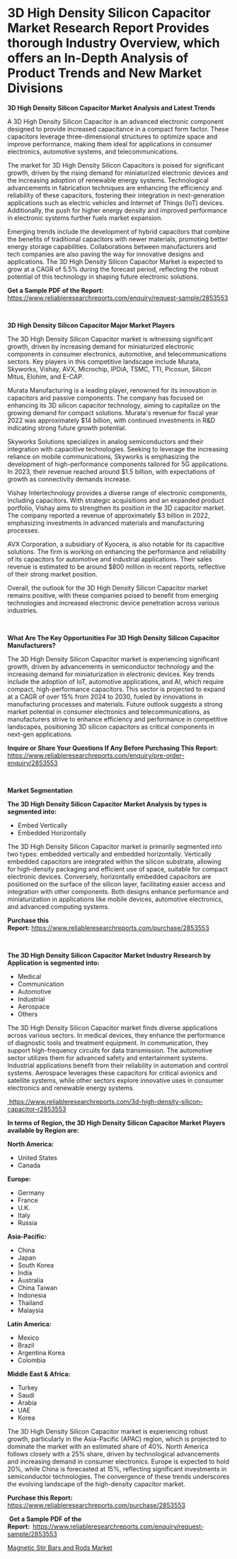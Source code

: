 <p><h1>3D High Density Silicon Capacitor Market Research Report Provides thorough Industry Overview, which offers an In-Depth Analysis of Product Trends and New Market Divisions</h1></p><p><strong>3D High Density Silicon Capacitor Market Analysis and Latest Trends</strong></p>
<p><p>A 3D High Density Silicon Capacitor is an advanced electronic component designed to provide increased capacitance in a compact form factor. These capacitors leverage three-dimensional structures to optimize space and improve performance, making them ideal for applications in consumer electronics, automotive systems, and telecommunications.</p><p>The market for 3D High Density Silicon Capacitors is poised for significant growth, driven by the rising demand for miniaturized electronic devices and the increasing adoption of renewable energy systems. Technological advancements in fabrication techniques are enhancing the efficiency and reliability of these capacitors, fostering their integration in next-generation applications such as electric vehicles and Internet of Things (IoT) devices. Additionally, the push for higher energy density and improved performance in electronic systems further fuels market expansion.</p><p>Emerging trends include the development of hybrid capacitors that combine the benefits of traditional capacitors with newer materials, promoting better energy storage capabilities. Collaborations between manufacturers and tech companies are also paving the way for innovative designs and applications. The 3D High Density Silicon Capacitor Market is expected to grow at a CAGR of 5.5% during the forecast period, reflecting the robust potential of this technology in shaping future electronic solutions.</p></p>
<p><strong>Get a Sample PDF of the Report:&nbsp;</strong> <a href="https://www.reliableresearchreports.com/enquiry/request-sample/2853553?utm_campaign=3012&utm_medium=2&utm_source=Github&utm_content=ia&utm_term=12032025&utm_id=3d-high-density-silicon-capacitor">https://www.reliableresearchreports.com/enquiry/request-sample/2853553</a></p>
<p>&nbsp;</p>
<p><strong>3D High Density Silicon Capacitor Major Market Players</strong></p>
<p><p>The 3D High Density Silicon Capacitor market is witnessing significant growth, driven by increasing demand for miniaturized electronic components in consumer electronics, automotive, and telecommunications sectors. Key players in this competitive landscape include Murata, Skyworks, Vishay, AVX, Microchip, IPDiA, TSMC, TTI, Picosun, Silicon Mitus, Elohim, and E-CAP.</p><p>Murata Manufacturing is a leading player, renowned for its innovation in capacitors and passive components. The company has focused on enhancing its 3D silicon capacitor technology, aiming to capitalize on the growing demand for compact solutions. Murata's revenue for fiscal year 2022 was approximately $14 billion, with continued investments in R&D indicating strong future growth potential.</p><p>Skyworks Solutions specializes in analog semiconductors and their integration with capacitive technologies. Seeking to leverage the increasing reliance on mobile communications, Skyworks is emphasizing the development of high-performance components tailored for 5G applications. In 2023, their revenue reached around $1.5 billion, with expectations of growth as connectivity demands increase.</p><p>Vishay Intertechnology provides a diverse range of electronic components, including capacitors. With strategic acquisitions and an expanded product portfolio, Vishay aims to strengthen its position in the 3D capacitor market. The company reported a revenue of approximately $3 billion in 2022, emphasizing investments in advanced materials and manufacturing processes.</p><p>AVX Corporation, a subsidiary of Kyocera, is also notable for its capacitive solutions. The firm is working on enhancing the performance and reliability of its capacitors for automotive and industrial applications. Their sales revenue is estimated to be around $800 million in recent reports, reflective of their strong market position.</p><p>Overall, the outlook for the 3D High Density Silicon Capacitor market remains positive, with these companies poised to benefit from emerging technologies and increased electronic device penetration across various industries.</p></p>
<p>&nbsp;</p>
<p><strong>What Are The Key Opportunities For 3D High Density Silicon Capacitor Manufacturers?</strong></p>
<p><p>The 3D High Density Silicon Capacitor market is experiencing significant growth, driven by advancements in semiconductor technology and the increasing demand for miniaturization in electronic devices. Key trends include the adoption of IoT, automotive applications, and AI, which require compact, high-performance capacitors. This sector is projected to expand at a CAGR of over 15% from 2024 to 2030, fueled by innovations in manufacturing processes and materials. Future outlook suggests a strong market potential in consumer electronics and telecommunications, as manufacturers strive to enhance efficiency and performance in competitive landscapes, positioning 3D silicon capacitors as critical components in next-gen applications.</p></p>
<p><strong>Inquire or Share Your Questions If Any Before Purchasing This Report:</strong> <a href="https://www.reliableresearchreports.com/enquiry/pre-order-enquiry/2853553?utm_campaign=3012&utm_medium=2&utm_source=Github&utm_content=ia&utm_term=12032025&utm_id=3d-high-density-silicon-capacitor">https://www.reliableresearchreports.com/enquiry/pre-order-enquiry/2853553</a></p>
<p>&nbsp;</p>
<p><strong>Market Segmentation</strong></p>
<p><strong>The 3D High Density Silicon Capacitor Market Analysis by types is segmented into:</strong></p>
<p><ul><li>Embed Vertically</li><li>Embedded Horizontally</li></ul></p>
<p><p>The 3D High Density Silicon Capacitor market is primarily segmented into two types: embedded vertically and embedded horizontally. Vertically embedded capacitors are integrated within the silicon substrate, allowing for high-density packaging and efficient use of space, suitable for compact electronic devices. Conversely, horizontally embedded capacitors are positioned on the surface of the silicon layer, facilitating easier access and integration with other components. Both designs enhance performance and miniaturization in applications like mobile devices, automotive electronics, and advanced computing systems.</p></p>
<p><strong>Purchase this Report:&nbsp;</strong><a href="https://www.reliableresearchreports.com/purchase/2853553?utm_campaign=3012&utm_medium=2&utm_source=Github&utm_content=ia&utm_term=12032025&utm_id=3d-high-density-silicon-capacitor">https://www.reliableresearchreports.com/purchase/2853553</a></p>
<p>&nbsp;</p>
<p><strong>The 3D High Density Silicon Capacitor Market Industry Research by Application is segmented into:</strong></p>
<p><ul><li>Medical</li><li>Communication</li><li>Automotive</li><li>Industrial</li><li>Aerospace</li><li>Others</li></ul></p>
<p><p>The 3D High Density Silicon Capacitor market finds diverse applications across various sectors. In medical devices, they enhance the performance of diagnostic tools and treatment equipment. In communication, they support high-frequency circuits for data transmission. The automotive sector utilizes them for advanced safety and entertainment systems. Industrial applications benefit from their reliability in automation and control systems. Aerospace leverages these capacitors for critical avionics and satellite systems, while other sectors explore innovative uses in consumer electronics and renewable energy systems.</p></p>
<p><a href="https://www.reliableresearchreports.com/3d-high-density-silicon-capacitor-r2853553?utm_campaign=3012&utm_medium=2&utm_source=Github&utm_content=ia&utm_term=12032025&utm_id=3d-high-density-silicon-capacitor">&nbsp;https://www.reliableresearchreports.com/3d-high-density-silicon-capacitor-r2853553</a></p>
<p><strong>In terms of Region, the 3D High Density Silicon Capacitor Market Players available by Region are:</strong></p>
<p>
    <p> <strong> North America: </strong>
        <ul>
            <li>United States</li>
            <li>Canada</li>
        </ul>
        </p> 
    <p> <strong> Europe: </strong>
        <ul>
            <li>Germany</li>
            <li>France</li>
            <li>U.K.</li>
            <li>Italy</li>
            <li>Russia</li>
        </ul>
        </p> 
    <p> <strong> Asia-Pacific: </strong>
        <ul>
            <li>China</li>
            <li>Japan</li>
            <li>South Korea</li>
            <li>India</li>
            <li>Australia</li>
            <li>China Taiwan</li>
            <li>Indonesia</li>
            <li>Thailand</li>
            <li>Malaysia</li>
        </ul>
        </p> 
    <p> <strong> Latin America: </strong>
        <ul>
            <li>Mexico</li>
            <li>Brazil</li>
            <li>Argentina Korea</li>
            <li>Colombia</li>
        </ul>
        </p> 
    <p> <strong> Middle East & Africa: </strong>
        <ul>
            <li>Turkey</li>
            <li>Saudi</li>
            <li>Arabia</li>
            <li>UAE</li>
            <li>Korea</li>
        </ul>
    </p>
    </p>
<p><p>The 3D High Density Silicon Capacitor market is experiencing robust growth, particularly in the Asia-Pacific (APAC) region, which is projected to dominate the market with an estimated share of 40%. North America follows closely with a 25% share, driven by technological advancements and increasing demand in consumer electronics. Europe is expected to hold 20%, while China is forecasted at 15%, reflecting significant investments in semiconductor technologies. The convergence of these trends underscores the evolving landscape of the high-density capacitor market.</p></p>
<p><strong>Purchase this Report: </strong><a href="https://www.reliableresearchreports.com/purchase/2853553?utm_campaign=3012&utm_medium=2&utm_source=Github&utm_content=ia&utm_term=12032025&utm_id=3d-high-density-silicon-capacitor">https://www.reliableresearchreports.com/purchase/2853553</a></p>
<p>&nbsp;<strong>Get a Sample PDF of the Report:&nbsp;&nbsp;</strong><a href="https://www.reliableresearchreports.com/enquiry/request-sample/2853553?utm_campaign=3012&utm_medium=2&utm_source=Github&utm_content=ia&utm_term=12032025&utm_id=3d-high-density-silicon-capacitor">https://www.reliableresearchreports.com/enquiry/request-sample/2853553</a></p>
<p><strong></strong></p>
<p><p><a href="https://github.com/marlanamarvn/Market-Research-Report-List-1/blob/main/magnetic-stir-bars-and-rods-market.md?utm_campaign=3012&utm_medium=2&utm_source=Github&utm_content=ia&utm_term=12032025&utm_id=3d-high-density-silicon-capacitor">Magnetic Stir Bars and Rods Market</a></p></p>